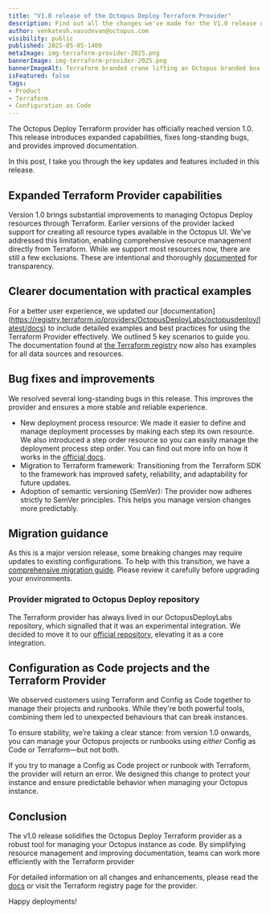 ```yaml
--- 
title: "V1.0 release of the Octopus Deploy Terraform Provider" 
description: Find out all the changes we've made for the V1.0 release of the Terraform Provider.
author: venkatesh.vasudevan@octopus.com 
visibility: public 
published: 2025-05-05-1400  
metaImage: img-terraform-provider-2025.png
bannerImage: img-terraform-provider-2025.png
bannerImageAlt: Terraform branded crane lifting an Octopus branded box.
isFeatured: false
tags: 
- Product   
- Terraform
- Configuration as Code 
---
```


The Octopus Deploy Terraform provider has officially reached version 1.0. This release introduces expanded capabilities, fixes long-standing bugs, and provides improved documentation. 

In this post, I take you through the key updates and features included in this release.

## Expanded Terraform Provider capabilities

Version 1.0 brings substantial improvements to managing Octopus Deploy resources through Terraform. Earlier versions of the provider lacked support for creating all resource types available in the Octopus UI. We've addressed this limitation, enabling comprehensive resource management directly from Terraform. While we support most resources now, there are still a few exclusions. These are intentional and thoroughly [documented](https://registry.terraform.io/providers/OctopusDeployLabs/octopusdeploy/latest/docs) for transparency.

## Clearer documentation with practical examples

For a better user experience, we updated our [documentation] (https://registry.terraform.io/providers/OctopusDeployLabs/octopusdeploy/latest/docs) to include detailed examples and best practices for using the Terraform Provider effectively. We outlined 5 key scenarios to guide you. The documentation found at [the Terraform registry](https://registry.terraform.io/providers/OctopusDeployLabs/octopusdeploy/latest/docs) now also has examples for all data sources and resources.


## Bug fixes and improvements

We resolved several long-standing bugs in this release. This improves the provider and ensures a more stable and reliable experience.

- New deployment process resource: We made it easier to define and manage deployment processes by making each step its own resource. We also introduced a step order resource so you can easily manage the deployment process step order. You can find out more info on how it works in the [official docs](https://registry.terraform.io/providers/OctopusDeployLabs/octopusdeploy/latest/docs).
- Migration to Terraform framework: Transitioning from the Terraform SDK to the framework has improved safety, reliability, and adaptability for future updates.
- Adoption of semantic versioning (SemVer): The provider now adheres strictly to SemVer principles. This helps you manage version changes more predictably.

## Migration guidance

As this is a major version release, some breaking changes may require updates to existing configurations. To help with this transition, we have a [comprehensive migration guide](https://registry.terraform.io/providers/OctopusDeployLabs/octopusdeploy/latest/docs). Please review it carefully before upgrading your environments.


### Provider migrated to Octopus Deploy repository 

The Terraform provider has always lived in our OctopusDeployLabs repository, which signalled that it was an experimental integration. We decided to move it to our [official repository](https://github.com/octopusdeploy), elevating it as a core integration.


## Configuration as Code projects and the Terraform Provider

We observed customers using Terraform and Config as Code together to manage their projects and runbooks. While they're both powerful tools, combining them led to unexpected behaviours that can break instances.

To ensure stability, we’re taking a clear stance: from version 1.0 onwards, you can manage your Octopus projects or runbooks using *either* Config as Code or Terraform—but not both.

If you try to manage a Config as Code project or runbook with Terraform, the provider will return an error. We designed this change to protect your instance and ensure predictable behavior when managing your Octopus instance.

## Conclusion

The v1.0 release solidifies the Octopus Deploy Terraform provider as a robust tool for managing your Octopus instance as code. By simplifying resource management and improving documentation, teams can work more efficiently with the Terraform provider

For detailed information on all changes and enhancements, please read the [docs](https://registry.terraform.io/providers/OctopusDeployLabs/octopusdeploy/latest/docs) or visit the Terraform registry page for the provider.

Happy deployments!